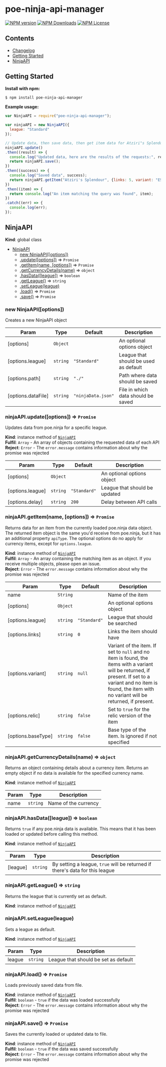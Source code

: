# poe-ninja-api-manager
[![NPM version](https://img.shields.io/npm/v/poe-ninja-api-manager.svg)](https://www.npmjs.com/package/poe-ninja-api-manager)
[![NPM Downloads](https://img.shields.io/npm/dt/poe-ninja-api-manager.svg)](https://www.npmjs.com/package/poe-ninja-api-manager)
[![NPM License](https://img.shields.io/npm/l/poe-ninja-api-manager.svg)](https://www.npmjs.com/package/poe-ninja-api-manager)

## Contents

- [Changelog](https://github.com/klayveR/poe-ninja-api-manager/blob/master/CHANGELOG.md)
- [Getting Started](#getting-started)
- [NinjaAPI](#NinjaAPI)

## Getting Started
**Install with npm:**
```bash
$ npm install poe-ninja-api-manager
```

**Example usage:**
```javascript
var NinjaAPI = require("poe-ninja-api-manager");

var ninjaAPI = new NinjaAPI({
  league: "Standard"
});

// Update data, then save data, then get item data for Atziri"s Splendour, 5 link, Energy Shield variant
ninjaAPI.update()
.then((result) => {
  console.log("Updated data, here are the results of the requests:", result);
  return ninjaAPI.save();
})
.then((success) => {
  console.log("Saved data", success);
  return ninjaAPI.getItem("Atziri's Splendour", {links: 5, variant: "ES"});
})
.then((item) => {
  return console.log("An item matching the query was found", item);
})
.catch((err) => {
  console.log(err);
});
```
<a name="NinjaAPI"></a>

## NinjaAPI
**Kind**: global class  

* [NinjaAPI](#NinjaAPI)
    * [new NinjaAPI([options])](#new_NinjaAPI_new)
    * [.update([options])](#NinjaAPI+update) ⇒ <code>Promise</code>
    * [.getItem(name, [options])](#NinjaAPI+getItem) ⇒ <code>Promise</code>
    * [.getCurrencyDetails(name)](#NinjaAPI+getCurrencyDetails) ⇒ <code>object</code>
    * [.hasData([league])](#NinjaAPI+hasData) ⇒ <code>boolean</code>
    * [.getLeague()](#NinjaAPI+getLeague) ⇒ <code>string</code>
    * [.setLeague(league)](#NinjaAPI+setLeague)
    * [.load()](#NinjaAPI+load) ⇒ <code>Promise</code>
    * [.save()](#NinjaAPI+save) ⇒ <code>Promise</code>

<a name="new_NinjaAPI_new"></a>

### new NinjaAPI([options])
Creates a new NinjaAPI object


| Param | Type | Default | Description |
| --- | --- | --- | --- |
| [options] | <code>Object</code> |  | An optional options object |
| [options.league] | <code>string</code> | <code>&quot;Standard&quot;</code> | League that should be used as default |
| [options.path] | <code>string</code> | <code>&quot;./&quot;</code> | Path where data should be saved |
| [options.dataFile] | <code>string</code> | <code>&quot;ninjaData.json&quot;</code> | File in which data should be saved |

<a name="NinjaAPI+update"></a>

### ninjaAPI.update([options]) ⇒ <code>Promise</code>
Updates data from poe.ninja for a specific league.

**Kind**: instance method of [<code>NinjaAPI</code>](#NinjaAPI)  
**Fulfil**: <code>Array</code> - An array of objects containing the requested data of each API  
**Reject**: <code>Error</code> - The `error.message` contains information about why the promise was rejected  

| Param | Type | Default | Description |
| --- | --- | --- | --- |
| [options] | <code>Object</code> |  | An optional options object |
| [options.league] | <code>string</code> | <code>&quot;Standard&quot;</code> | League that should be updated |
| [options.delay] | <code>string</code> | <code>200</code> | Delay between API calls |

<a name="NinjaAPI+getItem"></a>

### ninjaAPI.getItem(name, [options]) ⇒ <code>Promise</code>
Returns data for an item from the currently loaded poe.ninja data object.
The returned item object is the same you'd receive from poe.ninja, but it has an additional property `apiType`.
The optional options do no apply for currency items, except for `options.league`.

**Kind**: instance method of [<code>NinjaAPI</code>](#NinjaAPI)  
**Fulfil**: <code>Array</code> - An array containing the matching item as an object. If you receive multiple objects, please open an issue.  
**Reject**: <code>Error</code> - The `error.message` contains information about why the promise was rejected  

| Param | Type | Default | Description |
| --- | --- | --- | --- |
| name | <code>String</code> |  | Name of the item |
| [options] | <code>Object</code> |  | An optional options object |
| [options.league] | <code>string</code> | <code>&quot;Standard&quot;</code> | League that should be searched |
| [options.links] | <code>string</code> | <code>0</code> | Links the item should have |
| [options.variant] | <code>string</code> | <code>null</code> | Variant of the item. If set to `null` and no item is found, the items with a variant will be returned, if present. If set to a variant and no item is found, the item with no variant will be returned, if present. |
| [options.relic] | <code>string</code> | <code>false</code> | Set to `true` for the relic version of the item |
| [options.baseType] | <code>string</code> | <code>false</code> | Base type of the item. Is ignored if not specified |

<a name="NinjaAPI+getCurrencyDetails"></a>

### ninjaAPI.getCurrencyDetails(name) ⇒ <code>object</code>
Returns an object containing details about a currency item.
Returns an empty object if no data is available for the specified currency name.

**Kind**: instance method of [<code>NinjaAPI</code>](#NinjaAPI)  

| Param | Type | Description |
| --- | --- | --- |
| name | <code>string</code> | Name of the currency |

<a name="NinjaAPI+hasData"></a>

### ninjaAPI.hasData([league]) ⇒ <code>boolean</code>
Returns `true` if any poe.ninja data is available.
This means that it has been loaded or updated before calling this method.

**Kind**: instance method of [<code>NinjaAPI</code>](#NinjaAPI)  

| Param | Type | Description |
| --- | --- | --- |
| [league] | <code>string</code> | By setting a league, `true` will be returned if there's data for this league |

<a name="NinjaAPI+getLeague"></a>

### ninjaAPI.getLeague() ⇒ <code>string</code>
Returns the league that is currently set as default.

**Kind**: instance method of [<code>NinjaAPI</code>](#NinjaAPI)  
<a name="NinjaAPI+setLeague"></a>

### ninjaAPI.setLeague(league)
Sets a league as default.

**Kind**: instance method of [<code>NinjaAPI</code>](#NinjaAPI)  

| Param | Type | Description |
| --- | --- | --- |
| league | <code>string</code> | League that should be set as default |

<a name="NinjaAPI+load"></a>

### ninjaAPI.load() ⇒ <code>Promise</code>
Loads previously saved data from file.

**Kind**: instance method of [<code>NinjaAPI</code>](#NinjaAPI)  
**Fulfil**: <code>boolean</code> - `true` if the data was loaded successfully  
**Reject**: <code>Error</code> - The `error.message` contains information about why the promise was rejected  
<a name="NinjaAPI+save"></a>

### ninjaAPI.save() ⇒ <code>Promise</code>
Saves the currently loaded or updated data to file.

**Kind**: instance method of [<code>NinjaAPI</code>](#NinjaAPI)  
**Fulfil**: <code>boolean</code> - `true` if the data was saved successfully  
**Reject**: <code>Error</code> - The `error.message` contains information about why the promise was rejected  
